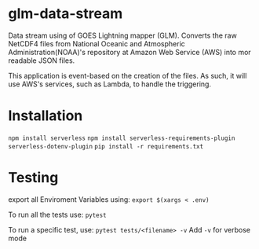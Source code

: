 # glm-data-stream
Data stream using of GOES Lightning mapper (GLM). 
Converts the raw NetCDF4 files from National Oceanic and Atmospheric Administration(NOAA)'s repository at Amazon Web Service (AWS) into mor readable JSON files.

This application is event-based on the creation of the files. As such, it will use AWS's services, such as Lambda, to handle the triggering.



# Installation
`npm install serverless`
`npm install serverless-requirements-plugin serverless-dotenv-plugin`
`pip install -r requirements.txt`

# Testing
export all Enviroment Variables using:
`export $(xargs < .env)`

To run all the tests use:
`pytest`

To run a specific test, use:
`pytest tests/<filename> -v`
Add `-v` for verbose mode
